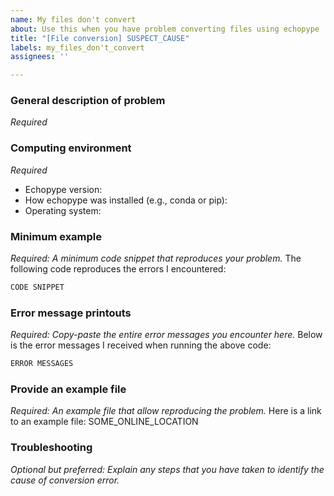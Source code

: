```yaml
---
name: My files don't convert
about: Use this when you have problem converting files using echopype
title: "[File conversion] SUSPECT_CAUSE"
labels: my_files_don't_convert
assignees: ''

---
```


### General description of problem
_Required_

### Computing environment
_Required_
- Echopype version:
- How echopype was installed (e.g., conda or pip):
- Operating system:

### Minimum example
_Required: A minimum code snippet that reproduces your problem._
The following code reproduces the errors I encountered:
```python
CODE SNIPPET
```

### Error message printouts
_Required: Copy-paste the entire error messages you encounter here._
Below is the error messages I received when running the above code:
```python
ERROR MESSAGES
```

### Provide an example file
_Required: An example file that allow reproducing the problem._
Here is a link to an example file: SOME_ONLINE_LOCATION

### Troubleshooting
_Optional but preferred: Explain any steps that you have taken to identify the cause of conversion error._
